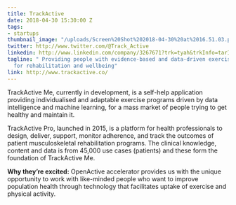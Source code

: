 ```yaml
---
title: TrackActive
date: 2018-04-30 15:30:00 Z
tags:
- startups
thumbnail_image: "/uploads/Screen%20Shot%202018-04-30%20at%2016.51.03.png"
twitter: http://www.twitter.com/@Track_Active
linkedin: http://www.linkedin.com/company/3267671?trk=tyah&trkInfo=tarId%3A1396181335978%2Ctas%3Aactive%20health%20tec%2Cidx%3A1-1-1
tagline: " Providing people with evidence-based and data-driven exercise interventions
  for rehabilitation and wellbeing"
link: http://www.trackactive.co/
---
```


TrackActive Me, currently in development, is a self-help application providing individualised and adaptable exercise programs driven by data intelligence and machine learning, for a mass market of people trying to get healthy and maintain it. 

TrackActive Pro, launched in 2015, is a platform for health professionals to design, deliver, support, monitor adherence, and track the outcomes of patient musculoskeletal rehabilitation programs. The clinical knowledge, content and data is from 45,000 use cases (patients) and these form the foundation of TrackActive Me.

**Why they’re excited:** OpenActive accelerator provides us with the unique opportunity to work with like-minded people who want to improve population health through technology that facilitates uptake of exercise and physical activity.
